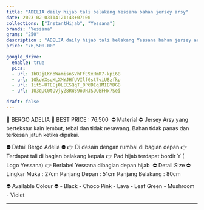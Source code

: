 ```yaml
---
title: "ADELIA daily hijab tali belakang Yessana bahan jersey arsy"
date: 2023-02-03T14:21:43+07:00
collections: ["InstantHijab", "Yessana"]
brands: "Yessana"
grams: "250"
description : "ADELIA daily hijab tali belakang Yessana bahan jersey arsy"
price: "76,500.00"

google_drive:
  enable: true
  pics:
  - url: 1bOJjLKnbWamisnSVhFfE9xHmR7-kpi6B
  - url: 1OkoYXsqXLXMYJHfUVIlfGst7viU8zfkp
  - url: 1it5-UTEEjOLEESQqT_0P6DIq1MIBYDGB
  - url: 1U3qUC0tOvjyZ8RW39oUHJSDOBFHx7Sei

draft: false
---
```


💖 BERGO ADELIA 💖
BEST PRICE : 76.500
⁣⁣⁣
⛔ Material ⛔
⁣⁣⁣⁣Jersey Arsy yang bertekstur kain lembut, tebal dan tidak nerawang. Bahan tidak panas dan terkesan jatuh ketika dipakai.

⛔ Detail Bergo Adelia ⛔
      👉 Di desain dengan rumbai di bagian depan
      👉 Terdapat tali di bagian belakang kepala
      👉 Pad hijab terdapat bordir Y ( Logo Yessana)
      👉 Berlabel Yessana dibagian depan hijab
⁣⁣⁣
⛔ Detail Size ⛔
 Lingkar Muka : 27cm
 Panjang Depan : 51cm
 Panjang Belakang : 80cm

⛔ Available Colour ⛔
      - Black
      - Choco Pink
      - Lava
      - Leaf Green
      - Mushroom
      - Violet

---------        
